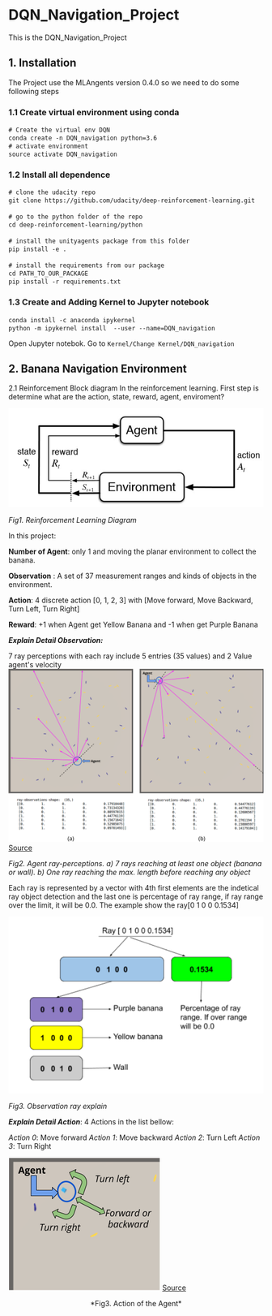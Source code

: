 # DQN_Navigation_Project
This is the DQN_Navigation_Project 
## 1. Installation
The Project use the MLAngents version 0.4.0 so we need to do some following steps
### 1.1 Create virtual environment using conda

```
# Create the virtual env DQN
conda create -n DQN_navigation python=3.6
# activate environment
source activate DQN_navigation
```
### 1.2 Install all dependence
```
# clone the udacity repo
git clone https://github.com/udacity/deep-reinforcement-learning.git

# go to the python folder of the repo
cd deep-reinforcement-learning/python

# install the unityagents package from this folder
pip install -e .

# install the requirements from our package
cd PATH_TO_OUR_PACKAGE
pip install -r requirements.txt

```
### 1.3 Create and Adding Kernel to Jupyter notebook
```
conda install -c anaconda ipykernel
python -m ipykernel install  --user --name=DQN_navigation
```
Open Jupyter notebok. Go to ```Kernel/Change Kernel/DQN_navigation```

## 2. Banana Navigation Environment
2.1 Reinforcement Block diagram
In the reinforcement learning. First step is determine what are the action, state, reward, agent, enviroment?

![alt text](https://github.com/TriKnight/DQN_Navigation_Project/blob/master/pics/reinforcement-learning-fig1-700.jpg)

*Fig1. Reinforcement Learning Diagram*

In this project:

**Number of Agent**: only 1 and moving the planar environment to collect the banana.

**Observation** : A set of 37 measurement ranges and kinds of objects in the environment.

**Action**: 4 discrete action [0, 1, 2, 3] with [Move forward, Move Backward, Turn Left, Turn Right]

**Reward**:  +1 when Agent get Yellow Banana and -1 when get Purple Banana


***Explain Detail Observation:***

7 ray perceptions with each ray include 5 entries (35 values) and 2 Value agent's velocity
![alt text](https://github.com/TriKnight/DQN_Navigation_Project/blob/master/pics/banana_env_observations.png)
[Source](https://wpumacay.github.io/research_blog/posts/deeprlnd-project1-navigation/?fbclid=IwAR2oHLD-WwJkBdyis6sHMgSDH7-LkjHxaZGELckBTY_Sy_qfLwaxGX2lp4I)

*Fig2. Agent ray-perceptions. a) 7 rays reaching at least one object (banana or wall). b) One ray reaching the max. length before reaching any object*


Each ray is represented by a vector with 4th first elements are the indetical ray object detection and the last one is percentage of ray range, if ray range over the limit, it will be 0.0. The example show the ray[0 1 0 0 0.1534]


![alt text](https://github.com/TriKnight/DQN_Navigation_Project/blob/master/pics/ray_explain.png)

*Fig3. Observation ray explain*


***Explain Detail Action***: 
4 Actions in the list bellow: 

*Action 0*: Move forward 
*Action 1*: Move backward
*Action 2*: Turn Left
*Action 3*: Turn Right


![alt text](https://github.com/TriKnight/DQN_Navigation_Project/blob/master/pics/banana_env_actions.png)
[Source](https://wpumacay.github.io/research_blog/posts/deeprlnd-project1-navigation/?fbclid=IwAR2oHLD-WwJkBdyis6sHMgSDH7-LkjHxaZGELckBTY_Sy_qfLwaxGX2lp4I)
<p align="center">
*Fig3. Action of the Agent*

</p>


